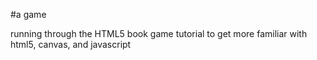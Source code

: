 #a game

running through the HTML5 book game tutorial to get more familiar with html5, canvas, and javascript
